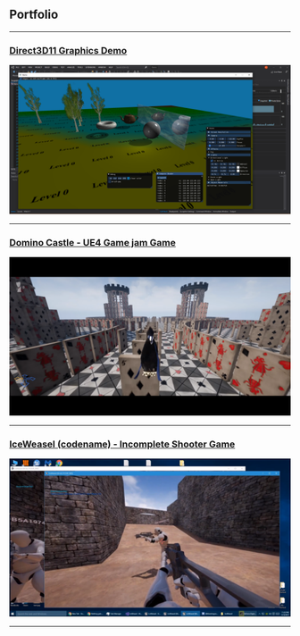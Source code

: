 ## Portfolio
---


### [Direct3D11 Graphics Demo](\demo_page)

![Demo](\images\demo.png)

---

### [Domino Castle - UE4 Game jam Game](\dominocastle_page)

![DominoCastle](\images\dominocastle.png)

---

### [IceWeasel (codename) - Incomplete Shooter Game](\iceweasel_page)

![IceWeasel](\images\iceweasel.png)

---